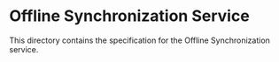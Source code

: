 # Offline Synchronization Service

This directory contains the specification for the Offline Synchronization service.